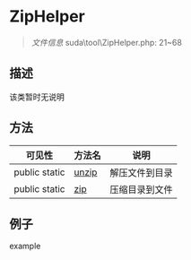 #  ZipHelper 

> *文件信息* suda\tool\ZipHelper.php: 21~68





## 描述



该类暂时无说明
## 方法

 
| 可见性 | 方法名 | 说明 |
|--------|-------|------|
 |  public  static|[unzip](ZipHelper/unzip.md) | 解压文件到目录 |
 |  public  static|[zip](ZipHelper/zip.md) | 压缩目录到文件 |
## 例子

example